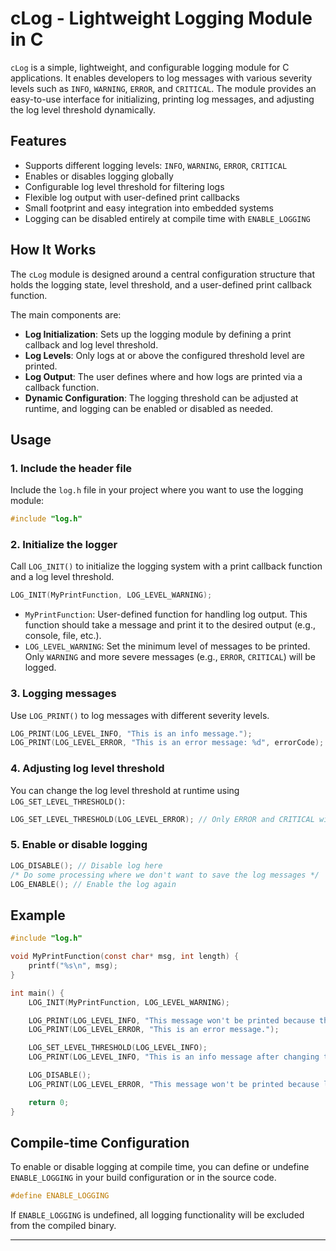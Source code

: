 
# cLog - Lightweight Logging Module in C

`cLog` is a simple, lightweight, and configurable logging module for C applications. It enables developers to log messages with various severity levels such as `INFO`, `WARNING`, `ERROR`, and `CRITICAL`. The module provides an easy-to-use interface for initializing, printing log messages, and adjusting the log level threshold dynamically.

## Features

- Supports different logging levels: `INFO`, `WARNING`, `ERROR`, `CRITICAL`
- Enables or disables logging globally
- Configurable log level threshold for filtering logs
- Flexible log output with user-defined print callbacks
- Small footprint and easy integration into embedded systems
- Logging can be disabled entirely at compile time with `ENABLE_LOGGING`

## How It Works

The `cLog` module is designed around a central configuration structure that holds the logging state, level threshold, and a user-defined print callback function.

The main components are:
- **Log Initialization**: Sets up the logging module by defining a print callback and log level threshold.
- **Log Levels**: Only logs at or above the configured threshold level are printed.
- **Log Output**: The user defines where and how logs are printed via a callback function.
- **Dynamic Configuration**: The logging threshold can be adjusted at runtime, and logging can be enabled or disabled as needed.

## Usage

### 1. Include the header file

Include the `log.h` file in your project where you want to use the logging module:

```c
#include "log.h"
```

### 2. Initialize the logger

Call `LOG_INIT()` to initialize the logging system with a print callback function and a log level threshold.

```c
LOG_INIT(MyPrintFunction, LOG_LEVEL_WARNING);
```

- `MyPrintFunction`: User-defined function for handling log output. This function should take a message and print it to the desired output (e.g., console, file, etc.).
- `LOG_LEVEL_WARNING`: Set the minimum level of messages to be printed. Only `WARNING` and more severe messages (e.g., `ERROR`, `CRITICAL`) will be logged.

### 3. Logging messages

Use `LOG_PRINT()` to log messages with different severity levels.

```c
LOG_PRINT(LOG_LEVEL_INFO, "This is an info message.");
LOG_PRINT(LOG_LEVEL_ERROR, "This is an error message: %d", errorCode);
```

### 4. Adjusting log level threshold

You can change the log level threshold at runtime using `LOG_SET_LEVEL_THRESHOLD()`:

```c
LOG_SET_LEVEL_THRESHOLD(LOG_LEVEL_ERROR); // Only ERROR and CRITICAL will be logged
```

### 5. Enable or disable logging
  ```c
  LOG_DISABLE(); // Disable log here
  /* Do some processing where we don't want to save the log messages */
  LOG_ENABLE(); // Enable the log again
  ```
## Example

```c
#include "log.h"

void MyPrintFunction(const char* msg, int length) {
    printf("%s\n", msg);
}

int main() {
    LOG_INIT(MyPrintFunction, LOG_LEVEL_WARNING);

    LOG_PRINT(LOG_LEVEL_INFO, "This message won't be printed because the log level is set to WARNING.");
    LOG_PRINT(LOG_LEVEL_ERROR, "This is an error message.");

    LOG_SET_LEVEL_THRESHOLD(LOG_LEVEL_INFO);
    LOG_PRINT(LOG_LEVEL_INFO, "This is an info message after changing the threshold.");

    LOG_DISABLE();
    LOG_PRINT(LOG_LEVEL_ERROR, "This message won't be printed because logging is disabled.");

    return 0;
}
```

## Compile-time Configuration

To enable or disable logging at compile time, you can define or undefine `ENABLE_LOGGING` in your build configuration or in the source code.

```c
#define ENABLE_LOGGING
```

If `ENABLE_LOGGING` is undefined, all logging functionality will be excluded from the compiled binary.

---